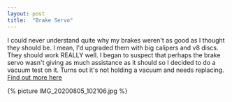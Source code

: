 ```yaml
---
layout: post
title:  "Brake Servo"
---
```

I could never understand quite why my brakes weren't as good as I thought they should be. I mean, I'd upgraded them with big calipers and v8 discs. They should work REALLY well. I began to suspect that perhaps the brake servo wasn't giving as much assistance as it should so I decided to do a vacuum test on it. Turns out it's not holding a vacuum and needs replacing. [Find out more here](/brakes/brakeservo.html)

{% picture IMG_20200805_102106.jpg %}
